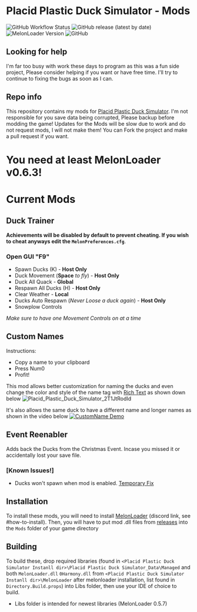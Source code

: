 # Placid Plastic Duck Simulator - Mods
![GitHub Workflow Status](https://img.shields.io/github/actions/workflow/status/KitsueFox/PPDS-Mods/dotnet.yml?style=for-the-badge)
![GitHub release (latest by date)](https://img.shields.io/github/v/release/KitsueFox/PPDS-Mods?style=for-the-badge)
![MelonLoader Version](https://img.shields.io/badge/Melonloader-0.6.3-red?style=for-the-badge&)
![GitHub](https://img.shields.io/github/license/KitsueFox/PPDS-Mods?style=for-the-badge)

## Looking for help
I'm far too busy with work these days to program as this was a fun side project, Please consider helping if you want or have free time. I'll try to continue to fixing the bugs as soon as I can.

## Repo info
This repository contains my mods
for [Placid Plastic Duck Simulator](https://store.steampowered.com/app/1999360/Placid_Plastic_Duck_Simulator/). I'm not 
responsible for you save data being corrupted, Please backup before modding the game! Updates for the Mods will be slow due to work and do not request mods, I will not make them! You can Fork the project and make a pull request if you want.

# **You need at least MelonLoader v0.6.3!**

# Current Mods

## Duck Trainer
**Achievements will be disabled by default to prevent cheating. If you wish to cheat anyways edit the `MelonPreferences.cfg`**.

### Open GUI "F9"

* Spawn Ducks (K) - **Host Only**
* Duck Movement (**Space** *to fly*) - **Host Only**
* Duck All Quack - **Global**
* Respawn All Ducks (H) - **Host Only**
* Clear Weather - **Local**
* Ducks Auto Respawn (*Never Loose a duck again*) - **Host Only**
* Snowplow Controls 

*Make sure to have one Movement Controls on at a time*

## Custom Names
Instructions: 
* Copy a name to your clipboard
* Press Num0
* Profit!

This mod allows better customization for naming the ducks and even change the color and style of the name tag with [Rich Text](https://docs.unity3d.com/Packages/com.unity.ugui@1.0/manual/StyledText.html) as shown down below
![Placid_Plastic_Duck_Simulator_2T1JtRodId](https://user-images.githubusercontent.com/80623201/221664098-8278bb96-da26-464d-89a2-20a516d8ba23.jpg)

It's also allows the same duck to have a different name and longer names as shown in the video below
[![CustomName Demo](https://img.youtube.com/vi/kDhJ9IOkwtg/0.jpg)](https://www.youtube.com/watch?v=kDhJ9IOkwtg)

## Event Reenabler
Adds back the Ducks from the Christmas Event. Incase you missed it or accidentally lost your save file.

### [Known Issues!]
* Ducks won't spawn when mod is enabled. [Temporary Fix](https://github.com/KitsueFox/PPDS-Mods/issues/7#issuecomment-2067775359)

## Installation
To install these mods, you will need to install [MelonLoader](https://discord.gg/2Wn3N2P) (discord link, see \#how-to-install).
Then, you will have to put mod .dll files from [releases](https://github.com/KitsueFox/PPDS-Mods/releases) into the `Mods` folder of your game directory

## Building
To build these, drop required libraries (found in `<Placid Plastic Duck Simulator Instanll dir>\Placid Plastic Duck Simulator_Data\Managed` and both `MelonLoader.dll` `0Harmony.dll` from `<Placid Plastic Duck Simulator Instanll dir>\MelonLoader` after melonloader installation, 
list found in `Directory.Build.props`) into Libs folder, then use your IDE of choice to build.
* Libs folder is intended for newest libraries (MelonLoader 0.5.7)
